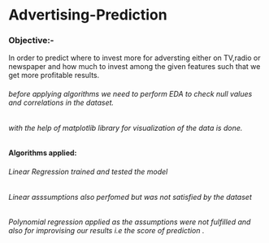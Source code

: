 # Advertising-Prediction
### Objective:-
In order to predict where to invest more for adversting either on TV,radio or newspaper and how much to invest among the given features such that we get more profitable results.
###### before applying algorithms we need to perform EDA to check null values and correlations in the dataset.
###### with the help of matplotlib library for visualization of the data is done. 
#### Algorithms applied:
###### Linear Regression trained and tested the model
###### Linear asssumptions also perfomed but was not satisfied by the dataset
###### Polynomial regression applied as the assumptions were not fulfilled and also for improvising our results i.e the score of prediction .
